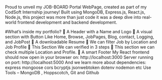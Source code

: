 Proud to unveil my JOB-BOARD Portal WebPage, created as part of my CodSoft Internship journey! Built using MongoDB, Express.js, React.js, Node.js, this project was more than just code it was a deep dive into real-world frontend development and backend development.
 
  #What’s inside my portfolio?
🔹 A Header with a Name and Logo
🔹 A visual section with Button Like Home, Browse, JobPages, Blog, contact, Logging, and JobPost
🔹 A downloadable Resume
🔹 We can filter Job by Location and Job Profile
🔹 This Section We can verified in 3 steps 
🔹 This section we can check multiple Location and Profile.
🔹 A smart Footer
My React frontend should now open in your browser on: http://localhost:3000
Server running on port: http://localhost:5000
And we learn more about dependencies: express mongoose cors bcryptjs jsonwebtoken dotenv nodemon etc
Use Tools – MongoDB , Hoppscotch, Git and Github
